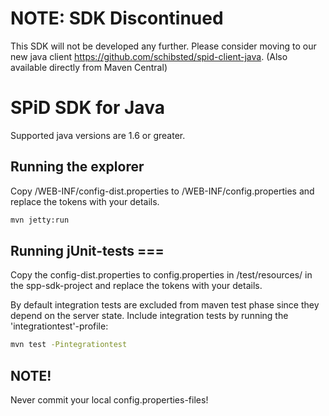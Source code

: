 # NOTE: SDK Discontinued
This SDK will not be developed any further.
Please consider moving to our new java client https://github.com/schibsted/spid-client-java. (Also available directly from Maven Central)

SPiD SDK for Java
=================

Supported java versions are 1.6 or greater.

## Running the explorer

Copy /WEB-INF/config-dist.properties to /WEB-INF/config.properties and replace
the tokens with your details.

```sh
mvn jetty:run
```

## Running jUnit-tests ===

Copy the config-dist.properties to config.properties in /test/resources/ in the
spp-sdk-project and replace the tokens with your details.

By default integration tests are excluded from maven test phase since they
depend on the server state. Include integration tests by running the
'integrationtest'-profile:

```sh
mvn test -Pintegrationtest
```

## NOTE!

Never commit your local config.properties-files!
